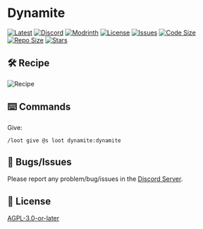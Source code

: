 # Dynamite

[![Latest](https://img.shields.io/github/v/release/lullaby6/dynamite-data-pack?color=blueviolet&logo=github)](https://github.com/lullaby6/dynamite-data-pack/releases)
[![Discord](https://img.shields.io/discord/1327308441324097681?label=discord&color=blue&logo=discord)](https://discord.gg/5UdcDa5xNC)
[![Modrinth](https://img.shields.io/modrinth/dt/dynamite?label=modrinth&logo=modrinth)](https://modrinth.com/datapack/ly-dynamite)
[![License](https://img.shields.io/github/license/lullaby6/dynamite-data-pack)](https://github.com/lullaby6/dynamite-data-pack/blob/main/LICENSE)
[![Issues](https://img.shields.io/github/issues/lullaby6/dynamite-data-pack?color=orange&logo=github)](https://github.com/lullaby6/dynamite-data-pack/issues)
[![Code Size](https://img.shields.io/github/languages/code-size/lullaby6/dynamite-data-pack?color=purple&logoColor=white)](https://github.com/lullaby6/dynamite-data-pack)
[![Repo Size](https://img.shields.io/github/repo-size/lullaby6/dynamite-data-pack?logo=dropbox&color=red)](https://github.com/lullaby6/dynamite-data-pack)
[![Stars](https://img.shields.io/github/stars/lullaby6/dynamite-data-pack?logo=github&color=yellow)](https://github.com/lullaby6/dynamite-data-pack/stargazers)

## 🛠️ Recipe

![Recipe](https://raw.githubusercontent.com/lullaby6/dynamite-data-pack/refs/heads/main/images/recipe.png)

## ⌨️ Commands

Give:

```mcfunction
/loot give @s loot dynamite:dynamite
```

## 👾 Bugs/Issues

Please report any problem/bug/issues in the [Discord Server](https://discord.gg/5UdcDa5xNC).

## 🪪 License

[AGPL-3.0-or-later](https://github.com/lullaby6/dynamite-data-pack/blob/main/LICENSE)